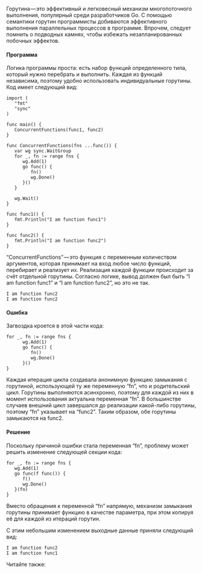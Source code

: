 Горутина — это эффективный и легковесный механизм многопоточного выполнения, популярный среди разработчиков Go. С помощью семантики горутин программисты добиваются эффективного выполнения параллельных процессов в программе. Впрочем, следует помнить о подводных камнях, чтобы избежать незапланированных побочных эффектов.

#### **Программа**

Логика программы проста: есть набор функций определенного типа, который нужно перебрать и выполнить. Каждая из функций независима, поэтому удобно использовать индивидуальные горутины. Код имеет следующий вид:

```
import (
   "fmt"
   "sync"
)

func main() {
   ConcurrentFunctions(func1, func2)
}

func ConcurrentFunctions(fns ...func()) {
   var wg sync.WaitGroup
   for _, fn := range fns {
      wg.Add(1)
      go func() {
         fn()
         wg.Done()
      }()
   }

   wg.Wait()
}

func func1() {
   fmt.Println("I am function func1")
}

func func2() {
   fmt.Println("I am function func2")
}
```

“ConcurrentFunctions” — это функция с переменным количеством аргументов, которая принимает на вход любое число функций, перебирает и реализует их. Реализация каждой функции происходит за счёт отдельной горутины. Согласно логике, вывод должен был быть “I am function func1” и “I am function func2”, но это не так.

```
I am function func2
I am function func2
```

#### **Ошибка**

Загвоздка кроется в этой части кода:

```
for _, fn := range fns {
      wg.Add(1)
      go func() {
         fn()
         wg.Done()
      }()
}
```

Каждая итерация цикла создавала анонимную функцию замыкания с горутиной, использующей ту же переменную “fn”, что и родительский цикл. Горутины выполняются асинхронно, поэтому для каждой из них в момент использования актуальна переменная “fn”. В большинстве случаев внешний цикл завершался до реализации какой-либо горутины, поэтому “fn” указывает на “func2”. Таким образом, обе горутины замыкаются на func2.

#### **Решение**

Поскольку причиной ошибки стала переменная “fn”, проблему может решить изменение следующей секции кода:

```
for _, fn := range fns {
   wg.Add(1)
   go func(f func()) {
      f()
      wg.Done()
   }(fn)
}
```

Вместо обращения к переменной “fn” напрямую, механизм замыкания горутины принимает функцию в качестве параметра, при этом копируя её для каждой из итераций горутин.

С этим небольшим изменением выходные данные приняли следующий вид:

```
I am function func2
I am function func1
```

Читайте также:
